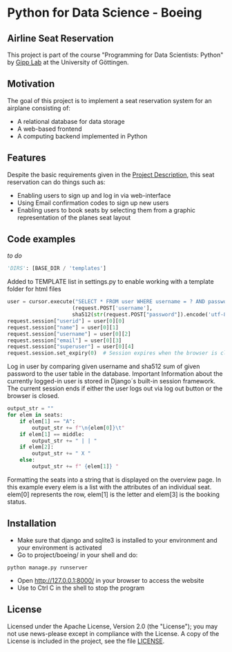 # Python for Data Science - Boeing

## Airline Seat Reservation
This project is part of the course "Programming for Data Scientists: Python" by 
[Gipp Lab](https://gipplab.org/) at the University of Göttingen.


## Motivation
The goal of this project is to implement a seat reservation system for an airplane consisting of:
- A relational database for data storage
- A web-based frontend
- A computing backend implemented in Python


## Features
Despite the basic requirements given in the 
[Project Description](project/project_description/Project_Description_ASR.pdf), 
this seat reservation can do things such as:
- Enabling users to sign up and log in via web-interface
- Using Email confirmation codes to sign up new users
- Enabling users to book seats by selecting them from a graphic representation of the planes seat layout


## Code examples
_to do_
```Python
'DIRS': [BASE_DIR / 'templates']
```
Added to TEMPLATE list in settings.py to enable working with a template folder for html files

```Python
user = cursor.execute("SELECT * FROM user WHERE username = ? AND password = ?", 
                     (request.POST['username'], 
                     sha512(str(request.POST["password"]).encode('utf-8')).hexdigest())).fetchall()
request.session["userid"] = user[0][0]
request.session["name"] = user[0][1]
request.session["username"] = user[0][2]
request.session["email"] = user[0][3]
request.session["superuser"] = user[0][4]
request.session.set_expiry(0)  # Session expires when the browser is closed
```
Log in user by comparing given username and sha512 sum of given password to the user table in the database.
Important Information about the currently logged-in user is stored in Django´s built-in session framework.
The current session ends if either the user logs out via log out button or the browser is closed.

```Python
output_str = ""
for elem in seats:
    if elem[1] == "A":
        output_str += f"\n{elem[0]}\t"
    if elem[1] == middle:
        output_str += " | | "
    if elem[2]:
        output_str += " X "
    else:
        output_str += f" {elem[1]} "
```
Formatting the seats into a string that is displayed on the overview page. In this example every elem is a list with 
the attributes of an individual seat. elem[0] represents the row, elem[1] is the letter and elem[3] is the booking status.

## Installation
- Make sure that django and sqlite3 is installed to your environment and your environment is activated
- Go to project/boeing/ in your shell and do:
```Shell
python manage.py runserver
```
- Open http://127.0.0.1:8000/ in your browser to access the website
- Use to Ctrl C in the shell to stop the program


## License
Licensed under the Apache License, Version 2.0 (the "License"); you may not use news-please except in compliance 
with the License. A copy of the License is included in the project, see the file [LICENSE](LICENSE).
